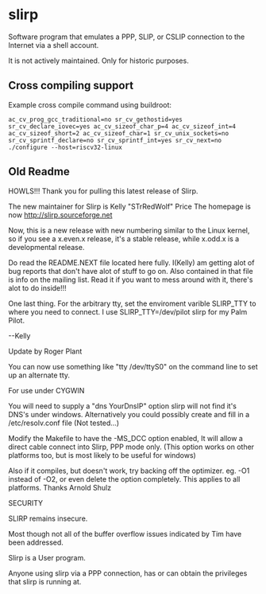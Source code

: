 # slirp

Software program that emulates a PPP, SLIP, or CSLIP connection to the Internet via a shell account.

It is not actively maintained. Only for historic purposes.

## Cross compiling support

Example cross compile command using buildroot:

```
ac_cv_prog_gcc_traditional=no sr_cv_gethostid=yes sr_cv_declare_iovec=yes ac_cv_sizeof_char_p=4 ac_cv_sizeof_int=4 ac_cv_sizeof_short=2 ac_cv_sizeof_char=1 sr_cv_unix_sockets=no sr_cv_sprintf_declare=no sr_cv_sprintf_int=yes sr_cv_next=no ./configure --host=riscv32-linux
```

## Old Readme

HOWLS!!!  Thank you for pulling this latest release of Slirp.

The new maintainer for Slirp is Kelly "STrRedWolf" Price
The homepage is now http://slirp.sourceforge.net

Now, this is a new release with new numbering similar to the Linux kernel,
so if you see a x.even.x release, it's a stable release, while x.odd.x is a
developmental release.

Do read the README.NEXT file located here fully.  I(Kelly) am getting alot of
bug reports that don't have alot of stuff to go on.  Also contained in that
file is info on the mailing list.  Read it if you want to mess around with it,
there's alot to do inside!!!

One last thing.  For the arbitrary tty, set the enviroment varible SLIRP_TTY
to where you need to connect.  I use SLIRP_TTY=/dev/pilot slirp for my
Palm Pilot.

--Kelly


Update by Roger Plant

You can now use something like "tty /dev/ttyS0" on the command line to
set up an alternate tty.

For use under CYGWIN

You will need to supply a "dns YourDnsIP" option
slirp will not find it's DNS's under windows.
Alternatively you could possibly create and fill in a /etc/resolv.conf
file (Not tested...)

Modify the Makefile to have the -MS_DCC option enabled, It will allow a
direct cable connect into Slirp, PPP mode only. (This option works on
other platforms too, but is most likely to be useful for windows)

Also if it compiles, but doesn't work, try backing off the optimizer.
eg. -O1 instead of -O2, or even delete the option completely. This
applies to all platforms. Thanks Arnold Shulz


SECURITY

SLIRP remains insecure.

Most though not all of the buffer overflow issues indicated by Tim have
been addressed.

Slirp is a User program.

Anyone using slirp via a PPP connection, has or can obtain the
privileges that slirp is running at.



